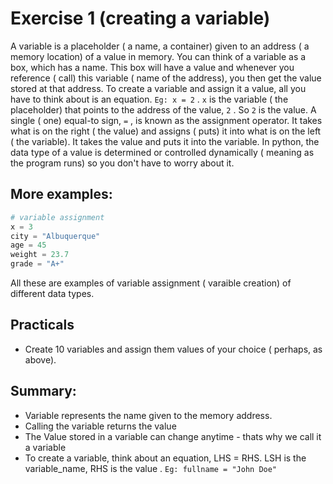 # Exercise 1 (creating a variable)
A variable is a placeholder ( a name, a container) given to an address ( a memory location) of a value in memory.
You can think of a variable as a box, which has a name. This box will have a value and whenever you reference ( call) this variable ( name of the address), you then get the value stored at that address.
To create a variable and assign it a value, all you have to think about is an equation.
`Eg: x = 2` . `x` is the variable ( the placeholder) that points to the address of the value, `2` . So `2` is the value. A single ( one) equal-to sign, `=` , is known as the assignment operator. It takes what is on the right ( the value) and assigns ( puts) it into what is on the left ( the variable). It takes the value and puts it into the variable.
In python, the data type of a value is determined or controlled dynamically ( meaning as the program runs) so you don't have to worry about it.

## More examples: 

``` python
# variable assignment
x = 3
city = "Albuquerque"
age = 45
weight = 23.7
grade = "A+"
```

All these are examples of variable assignment ( varaible creation) of different data types.

## Practicals

* Create 10 variables and assign them values of your choice ( perhaps, as above).

## Summary:

* Variable represents the name given to the memory address.
* Calling the variable returns the value
* The Value stored in a variable can change anytime - thats why we call it a variable
* To create a variable, think about an equation, LHS = RHS. LSH is the variable_name, RHS is the value . `Eg: fullname = "John Doe"` 

